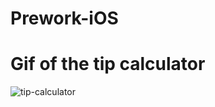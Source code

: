 # Prework-iOS

# Gif of the tip calculator
![tip-calculator](https://user-images.githubusercontent.com/43711919/150873538-54b35d1d-bf33-46e2-9e8b-3772e477b88f.gif)
